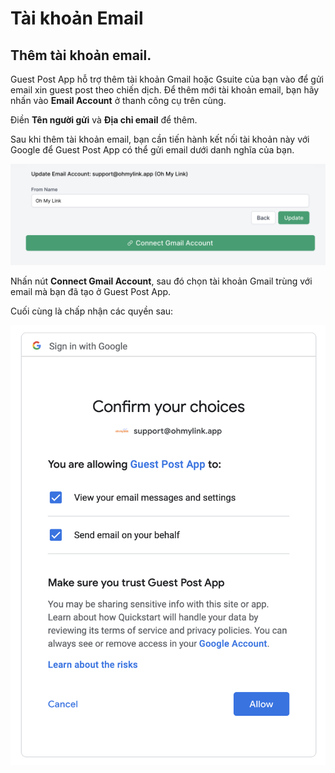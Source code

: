 # Tài khoản Email

## Thêm tài khoản email.

Guest Post App hỗ trợ thêm tài khoản Gmail hoặc Gsuite của bạn vào để gửi email xin guest post theo chiến dịch. Để thêm mới tài khoản email, bạn hãy nhấn vào **Email Account** ở thanh công cụ trên cùng.

Điền **Tên người gửi** và **Địa chỉ email** để thêm.

Sau khi thêm tài khoản email, bạn cần tiến hành kết nối tài khoản này với Google để Guest Post App có thể gửi email dưới danh nghĩa của bạn.

![Thêm email account](./../../assets/img/add-email-account.png)

Nhấn nút **Connect Gmail Account**, sau đó chọn tài khoản Gmail trùng với email mà bạn đã tạo ở Guest Post App.

Cuối cùng là chấp nhận các quyền sau:

![Connect Google](./../../assets/img/connect-google.png)